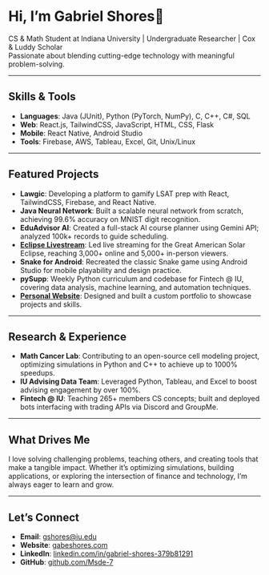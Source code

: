 # Hi, I’m Gabriel Shores👋

CS & Math Student at Indiana University | Undergraduate Researcher | Cox & Luddy Scholar  
Passionate about blending cutting-edge technology with meaningful problem-solving.  

---

## Skills & Tools  

- **Languages**: Java (JUnit), Python (PyTorch, NumPy), C, C++, C#, SQL  
- **Web**: React.js, TailwindCSS, JavaScript, HTML, CSS, Flask  
- **Mobile**: React Native, Android Studio  
- **Tools**: Firebase, AWS, Tableau, Excel, Git, Unix/Linux  

---

## Featured Projects  

- **Lawgic**: Developing a platform to gamify LSAT prep with React, TailwindCSS, Firebase, and React Native.  
- **Java Neural Network**: Built a scalable neural network from scratch, achieving 99.6% accuracy on MNIST digit recognition.  
- **EduAdvisor AI**: Created a full-stack AI course planner using Gemini API; analyzed 100k+ records to guide scheduling.  
- **[Eclipse Livestream](https://www.youtube.com/watch?v=r6A4q5nO0rY&ab_channel=2024TotalEclipseWebstreamsforIULuddy)**: Led live streaming for the Great American Solar Eclipse, reaching 3,000+ online and 5,000+ in-person viewers.
- **Snake for Android**: Recreated the classic Snake game using Android Studio for mobile playability and design practice.  
- **pySupp**: Weekly Python curriculum and codebase for Fintech @ IU, covering data analysis, machine learning, and automation techniques.  
- **[Personal Website](https://gabeshores.com)**: Designed and built a custom portfolio to showcase projects and skills.

---

## Research & Experience  

- **Math Cancer Lab**: Contributing to an open-source cell modeling project, optimizing simulations in Python and C++ to achieve up to 1000% speedups. 
- **IU Advising Data Team**: Leveraged Python, Tableau, and Excel to boost advising engagement by over 100%.  
- **Fintech @ IU**: Teaching 265+ members CS concepts; built and deployed bots interfacing with trading APIs via Discord and GroupMe.  

---

## What Drives Me  

I love solving challenging problems, teaching others, and creating tools that make a tangible impact. Whether it’s optimizing simulations, building applications, or exploring the intersection of finance and technology, I’m always eager to learn and grow.  

---

## Let’s Connect  

- **Email**: gshores@iu.edu  
- **Website**: [gabeshores.com](https://gabeshores.com)  
- **LinkedIn**: [linkedin.com/in/gabriel-shores-379b81291](https://linkedin.com/in/gabriel-shores-379b81291)  
- **GitHub**: [github.com/Msde-7](https://github.com/Msde-7)  

